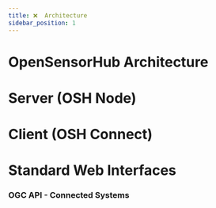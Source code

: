 ```yaml
---
title: ❌  Architecture
sidebar_position: 1
---
```

# OpenSensorHub Architecture


# Server (OSH Node)


# Client (OSH Connect)


# Standard Web Interfaces


### OGC API - Connected Systems
